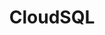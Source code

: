 ---
title: "CloudSQL"
type: docs
weight: 1
description: > 
  Tools that work with CloudSQL Control Plane. 
---